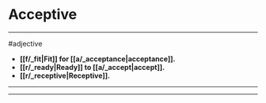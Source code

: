 # Acceptive
---
#adjective
- **[[f/_fit|Fit]] for [[a/_acceptance|acceptance]].**
- **[[r/_ready|Ready]] to [[a/_accept|accept]].**
- **[[r/_receptive|Receptive]].**
---
---
